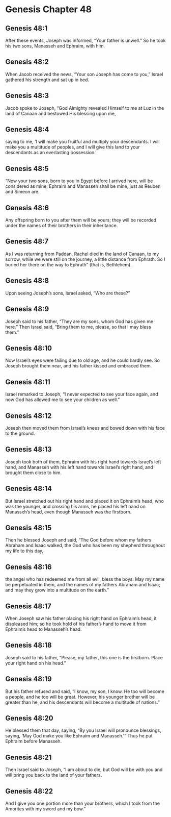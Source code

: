 # Genesis Chapter 48

## Genesis 48:1
After these events, Joseph was informed, “Your father is unwell.” So he took his two sons, Manasseh and Ephraim, with him.

## Genesis 48:2
When Jacob received the news, “Your son Joseph has come to you,” Israel gathered his strength and sat up in bed.

## Genesis 48:3
Jacob spoke to Joseph, “God Almighty revealed Himself to me at Luz in the land of Canaan and bestowed His blessing upon me,

## Genesis 48:4
saying to me, ‘I will make you fruitful and multiply your descendants. I will make you a multitude of peoples, and I will give this land to your descendants as an everlasting possession.’

## Genesis 48:5
“Now your two sons, born to you in Egypt before I arrived here, will be considered as mine; Ephraim and Manasseh shall be mine, just as Reuben and Simeon are.

## Genesis 48:6
Any offspring born to you after them will be yours; they will be recorded under the names of their brothers in their inheritance.

## Genesis 48:7
As I was returning from Paddan, Rachel died in the land of Canaan, to my sorrow, while we were still on the journey, a little distance from Ephrath. So I buried her there on the way to Ephrath” (that is, Bethlehem).

## Genesis 48:8
Upon seeing Joseph’s sons, Israel asked, “Who are these?”

## Genesis 48:9
Joseph said to his father, “They are my sons, whom God has given me here.” Then Israel said, “Bring them to me, please, so that I may bless them.”

## Genesis 48:10
Now Israel’s eyes were failing due to old age, and he could hardly see. So Joseph brought them near, and his father kissed and embraced them.

## Genesis 48:11
Israel remarked to Joseph, “I never expected to see your face again, and now God has allowed me to see your children as well.”

## Genesis 48:12
Joseph then moved them from Israel’s knees and bowed down with his face to the ground.

## Genesis 48:13
Joseph took both of them, Ephraim with his right hand towards Israel’s left hand, and Manasseh with his left hand towards Israel’s right hand, and brought them close to him.

## Genesis 48:14
But Israel stretched out his right hand and placed it on Ephraim’s head, who was the younger, and crossing his arms, he placed his left hand on Manasseh’s head, even though Manasseh was the firstborn.

## Genesis 48:15
Then he blessed Joseph and said, “The God before whom my fathers Abraham and Isaac walked, the God who has been my shepherd throughout my life to this day,

## Genesis 48:16
the angel who has redeemed me from all evil, bless the boys. May my name be perpetuated in them, and the names of my fathers Abraham and Isaac; and may they grow into a multitude on the earth.”

## Genesis 48:17
When Joseph saw his father placing his right hand on Ephraim’s head, it displeased him; so he took hold of his father’s hand to move it from Ephraim’s head to Manasseh’s head.

## Genesis 48:18
Joseph said to his father, “Please, my father, this one is the firstborn. Place your right hand on his head.”

## Genesis 48:19
But his father refused and said, “I know, my son, I know. He too will become a people, and he too will be great. However, his younger brother will be greater than he, and his descendants will become a multitude of nations.”

## Genesis 48:20
He blessed them that day, saying, “By you Israel will pronounce blessings, saying, ‘May God make you like Ephraim and Manasseh.’” Thus he put Ephraim before Manasseh.

## Genesis 48:21
Then Israel said to Joseph, “I am about to die, but God will be with you and will bring you back to the land of your fathers.

## Genesis 48:22
And I give you one portion more than your brothers, which I took from the Amorites with my sword and my bow.”
